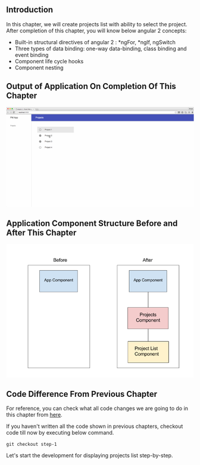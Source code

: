 ## Introduction
In this chapter, we will create projects list with ability to select the project. After completion of this chapter, you will know below angular 2 concepts:
- Built-in structural directives of angular 2 : *ngFor, *ngIf, ngSwitch
- Three types of data binding: one-way data-binding, class binding and event binding
- Component life cycle hooks
- Component nesting

## Output of Application On Completion Of This Chapter
![dispalying-data-step-output](https://raw.githubusercontent.com/shripalsoni04/angular2-tutorial/master/images/2-Displaying-Data/2_1-Output-after-displaying-data-step.gif)

## Application Component Structure Before and After This Chapter
![component-structure-before-after](https://raw.githubusercontent.com/shripalsoni04/angular2-tutorial/master/images/2-Displaying-Data/2-Displaying-Data-App-Structure.png)

## Code Difference From Previous Chapter
For reference, you can check what all code changes we are going to do in this chapter from [here](https://github.com/shripalsoni04/angular2-tutorial-app/compare/step-1...step-2).

If you haven't written all the code shown in previous chapters, checkout code till now by executing below command.
```
git checkout step-1
```

Let's start the development for displaying projects list step-by-step.